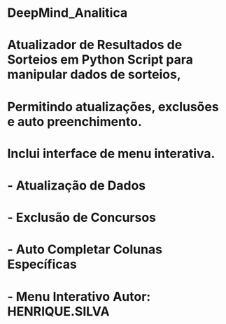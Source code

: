 # DeepMind_Analitica
# Atualizador de Resultados de Sorteios em Python  Script para manipular dados de sorteios, 
# Permitindo atualizações, exclusões e auto preenchimento. 
# Inclui interface de menu interativa. 
#   - Atualização de Dados 
#   - Exclusão de Concursos 
#   - Auto Completar Colunas Específicas 
#   - Menu Interativo  Autor: HENRIQUE.SILVA
